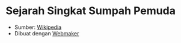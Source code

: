 # Sejarah Singkat Sumpah Pemuda

- Sumber: <a href="http://id.wikipedia.org/wiki/Sumpah_Pemuda">Wikipedia</a>
- Dibuat dengan <a href="webmaker.org">Webmaker</a>